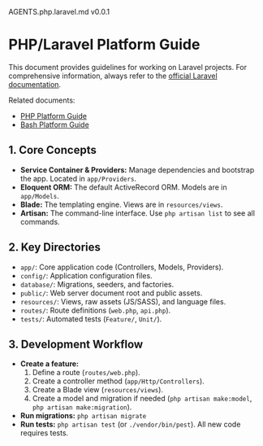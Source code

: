 AGENTS.php.laravel.md v0.0.1

# PHP/Laravel Platform Guide

This document provides guidelines for working on Laravel projects. For comprehensive information, always refer to the [official Laravel documentation](https://laravel.com/docs).

Related documents:

- [PHP Platform Guide](./AGENTS.php.md)
- [Bash Platform Guide](./AGENTS.bash.md)

## 1. Core Concepts

- **Service Container & Providers:** Manage dependencies and bootstrap the app. Located in `app/Providers`.
- **Eloquent ORM:** The default ActiveRecord ORM. Models are in `app/Models`.
- **Blade:** The templating engine. Views are in `resources/views`.
- **Artisan:** The command-line interface. Use `php artisan list` to see all commands.

## 2. Key Directories

- `app/`: Core application code (Controllers, Models, Providers).
- `config/`: Application configuration files.
- `database/`: Migrations, seeders, and factories.
- `public/`: Web server document root and public assets.
- `resources/`: Views, raw assets (JS/SASS), and language files.
- `routes/`: Route definitions (`web.php`, `api.php`).
- `tests/`: Automated tests (`Feature/`, `Unit/`).

## 3. Development Workflow

- **Create a feature:**
  1.  Define a route (`routes/web.php`).
  2.  Create a controller method (`app/Http/Controllers`).
  3.  Create a Blade view (`resources/views`).
  4.  Create a model and migration if needed (`php artisan make:model`, `php artisan make:migration`).
- **Run migrations:** `php artisan migrate`
- **Run tests:** `php artisan test` (or `./vendor/bin/pest`). All new code requires tests.
